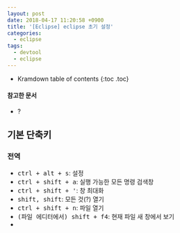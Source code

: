 ```yaml
---
layout: post
date: 2018-04-17 11:20:58 +0900
title: '[Eclipse] eclipse 초기 설정'
categories:
  - eclipse
tags:
  - devtool
  - eclipse
---
```


* Kramdown table of contents
{:toc .toc}

#### 참고한 문서

- ?

## 기본 단축키

### 전역

- <kbd>ctrl + alt + s</kbd>: 설정
- <kbd>ctrl + shift + a</kbd>: 실행 가능한 모든 명령 검색창
- <kbd>ctrl + shift + '</kbd>: 창 최대화
- <kbd>shift, shift</kbd>: 모든 것(?) 열기
- <kbd>ctrl + shift + n</kbd>: 파일 열기
- <kbd>(파일 에디터에서) shift + f4</kbd>: 현재 파일 새 창에서 보기
- 
